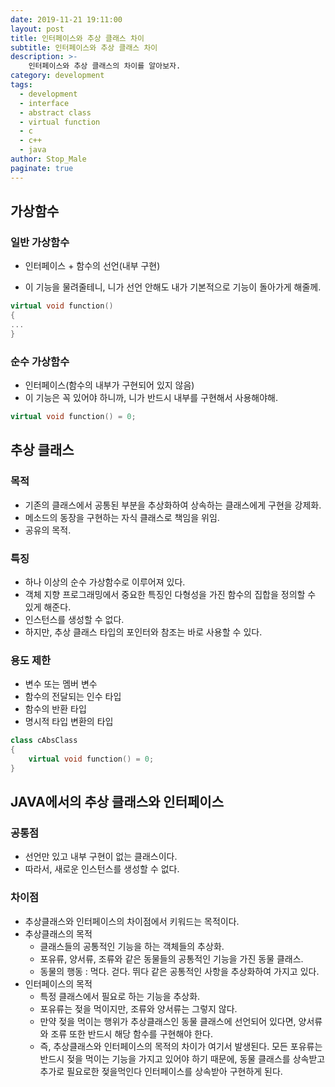 ```yaml
---
date: 2019-11-21 19:11:00
layout: post
title: 인터페이스와 추상 클래스 차이
subtitle: 인터페이스와 추상 클래스 차이
description: >-
	인터페이스와 추상 클래스의 차이를 알아보자.
category: development
tags:
  - development
  - interface
  - abstract class
  - virtual function
  - c
  - c++
  - java
author: Stop_Male
paginate: true
---
```


## 가상함수

### 일반 가상함수


- 인터페이스 + 함수의 선언(내부 구현)

- 이 기능을 물려줄테니, 니가 선언 안해도 내가 기본적으로 기능이 돌아가게 해줄께.

```c++
virtual void function()
{
...
}
```

### 순수 가상함수

* 인터페이스(함수의 내부가 구현되어 있지 않음)
* 이 기능은 꼭 있어야 하니까, 니가 반드시 내부를 구현해서 사용해야해.

```c++
virtual void function() = 0;
```



## 추상 클래스

### 목적

* 기존의 클래스에서 공통된 부분을 추상화하여 상속하는 클래스에게 구현을 강제화.
* 메소드의 동장을 구현하는 자식 클래스로 책임을 위임.
* 공유의 목적.

### 특징

* 하나 이상의 순수 가상함수로 이루어져 있다.
* 객체 지향 프로그래밍에서 중요한 특징인 다형성을 가진 함수의 집합을 정의할 수 있게 해준다.
* 인스턴스를 생성할 수 없다.
* 하지만, 추상 클래스 타입의 포인터와 참조는 바로 사용할 수 있다.

### 용도 제한

* 변수 또는 멤버 변수
* 함수의 전달되는 인수 타입
* 함수의 반환 타입
* 명시적 타입 변환의 타입

```c++
class cAbsClass
{
    virtual void function() = 0;
}
```

## JAVA에서의 추상 클래스와 인터페이스

### 공통점

* 선언만 있고 내부 구현이 없는 클래스이다.
* 따라서, 새로운 인스턴스를 생성할 수 없다.

### 차이점

* 추상클래스와 인터페이스의 차이점에서 키워드는 목적이다.
* 추상클래스의 목적
  * 클래스들의 공통적인 기능을 하는 객체들의 추상화.
  * 포유류, 양서류, 조류와 같은 동물들의 공통적인 기능을 가진 동물 클래스.
  * 동물의 행동 : 먹다. 걷다. 뛰다 같은 공통적인 사항을 추상화하여 가지고 있다.
* 인터페이스의 목적
  * 특정 클래스에서 필요로 하는 기능을 추상화.
  * 포유류는 젖을 먹이지만, 조류와 양서류는 그렇지 않다.
  * 만약 젖을 먹이는 행위가 추상클래스인 동물 클래스에 선언되어 있다면, 양서류와 조류 또한 반드시 해당 함수를 구현해야 한다.
  * 즉, 추상클래스와 인터페이스의 목적의 차이가 여기서 발생된다. 모든 포유류는 반드시 젖을 먹이는 기능을 가지고 있어야 하기 때문에, 동물 클래스를 상속받고 추가로 필요로한 젖을먹인다 인터페이스를 상속받아 구현하게 된다.